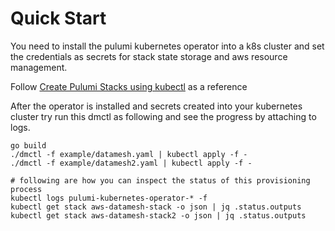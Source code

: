# Quick Start

You need to install the pulumi kubernetes operator into a k8s cluster and set the credentials as secrets 
for stack state storage and aws resource management.

Follow [Create Pulumi Stacks using kubectl](https://github.com/pulumi/pulumi-kubernetes-operator/blob/master/docs/create-stacks-using-kubectl.md) as a reference

After the operator is installed and secrets created into your kubernetes cluster
try run this dmctl as following and see the progress by attaching to logs.

```
go build
./dmctl -f example/datamesh.yaml | kubectl apply -f -
./dmctl -f example/datamesh2.yaml | kubectl apply -f -

# following are how you can inspect the status of this provisioning process
kubectl logs pulumi-kubernetes-operator-* -f
kubectl get stack aws-datamesh-stack -o json | jq .status.outputs
kubectl get stack aws-datamesh-stack2 -o json | jq .status.outputs
```
